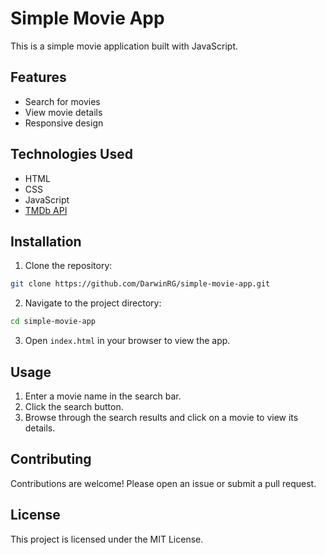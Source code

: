 # Simple Movie App

This is a simple movie application built with JavaScript.

## Features

- Search for movies
- View movie details
- Responsive design

## Technologies Used

- HTML
- CSS
- JavaScript
- [TMDb API](https://www.themoviedb.org/)

## Installation

1. Clone the repository:
  ```sh
  git clone https://github.com/DarwinRG/simple-movie-app.git
  ```
2. Navigate to the project directory:
  ```sh
  cd simple-movie-app
  ```
3. Open `index.html` in your browser to view the app.

## Usage

1. Enter a movie name in the search bar.
2. Click the search button.
3. Browse through the search results and click on a movie to view its details.

## Contributing

Contributions are welcome! Please open an issue or submit a pull request.

## License

This project is licensed under the MIT License.

